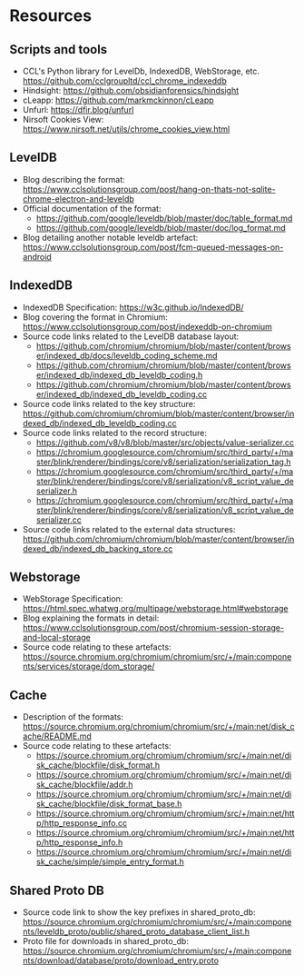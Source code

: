 # Resources
## Scripts and tools
* CCL's Python library for LevelDb, IndexedDB, WebStorage, etc. https://github.com/cclgroupltd/ccl_chrome_indexeddb
* Hindsight: https://github.com/obsidianforensics/hindsight
* cLeapp: https://github.com/markmckinnon/cLeapp
* Unfurl: https://dfir.blog/unfurl
* Nirsoft Cookies View: https://www.nirsoft.net/utils/chrome_cookies_view.html

## LevelDB
* Blog describing the format: https://www.cclsolutionsgroup.com/post/hang-on-thats-not-sqlite-chrome-electron-and-leveldb
* Official documentation of the format: 
  * https://github.com/google/leveldb/blob/master/doc/table_format.md
  * https://github.com/google/leveldb/blob/master/doc/log_format.md
* Blog detailing another notable leveldb artefact: https://www.cclsolutionsgroup.com/post/fcm-queued-messages-on-android 

## IndexedDB
* IndexedDB Specification: https://w3c.github.io/IndexedDB/
* Blog covering the format in Chromium: https://www.cclsolutionsgroup.com/post/indexeddb-on-chromium
* Source code links related to the LevelDB database layout:
  * https://github.com/chromium/chromium/blob/master/content/browser/indexed_db/docs/leveldb_coding_scheme.md
  * https://github.com/chromium/chromium/blob/master/content/browser/indexed_db/indexed_db_leveldb_coding.h
  * https://github.com/chromium/chromium/blob/master/content/browser/indexed_db/indexed_db_leveldb_coding.cc
* Source code links related to the key structure: https://github.com/chromium/chromium/blob/master/content/browser/indexed_db/indexed_db_leveldb_coding.cc
* Source code links related to the record structure:
  * https://github.com/v8/v8/blob/master/src/objects/value-serializer.cc
  * https://chromium.googlesource.com/chromium/src/third_party/+/master/blink/renderer/bindings/core/v8/serialization/serialization_tag.h
  * https://chromium.googlesource.com/chromium/src/third_party/+/master/blink/renderer/bindings/core/v8/serialization/v8_script_value_deserializer.h
  * https://chromium.googlesource.com/chromium/src/third_party/+/master/blink/renderer/bindings/core/v8/serialization/v8_script_value_deserializer.cc
* Source code links related to the external data structures: https://github.com/chromium/chromium/blob/master/content/browser/indexed_db/indexed_db_backing_store.cc

## Webstorage
* WebStorage Specification: https://html.spec.whatwg.org/multipage/webstorage.html#webstorage
* Blog explaining the formats in detail: https://www.cclsolutionsgroup.com/post/chromium-session-storage-and-local-storage
* Source code relating to these artefacts: https://source.chromium.org/chromium/chromium/src/+/main:components/services/storage/dom_storage/

## Cache
* Description of the formats: https://source.chromium.org/chromium/chromium/src/+/main:net/disk_cache/README.md
* Source code relating to these artefacts:
  * https://source.chromium.org/chromium/chromium/src/+/main:net/disk_cache/blockfile/disk_format.h
  * https://source.chromium.org/chromium/chromium/src/+/main:net/disk_cache/blockfile/addr.h 
  * https://source.chromium.org/chromium/chromium/src/+/main:net/disk_cache/blockfile/disk_format_base.h 
  * https://source.chromium.org/chromium/chromium/src/+/main:net/http/http_response_info.cc 
  * https://source.chromium.org/chromium/chromium/src/+/main:net/http/http_response_info.h 
  * https://source.chromium.org/chromium/chromium/src/+/main:net/disk_cache/simple/simple_entry_format.h 

## Shared Proto DB
* Source code link to show the key prefixes in shared_proto_db: https://source.chromium.org/chromium/chromium/src/+/main:components/leveldb_proto/public/shared_proto_database_client_list.h 
* Proto file for downloads in shared_proto_db: https://source.chromium.org/chromium/chromium/src/+/main:components/download/database/proto/download_entry.proto


